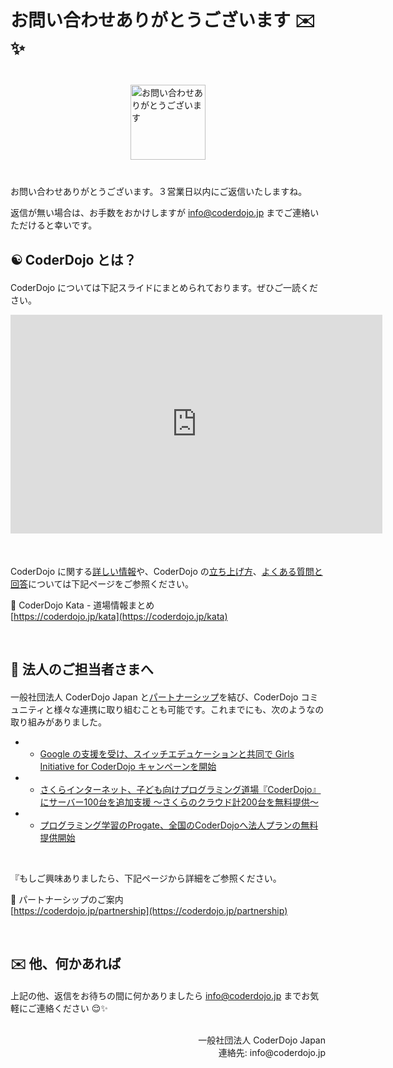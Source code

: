 # お問い合わせありがとうございます ✉️✨

<img class='lazyload' loading='lazy' style='margin: 40px auto;width:120px;display:block;border-radius:0;' src='/spinner.png' data-src='/img/mail-icon.png' alt='お問い合わせありがとうございます' />

お問い合わせありがとうございます。３営業日以内にご返信いたしますね。

返信が無い場合は、お手数をおかけしますが info@coderdojo.jp までご連絡いただけると幸いです。

<h2 style="margin-bottom: 20px;">☯️ CoderDojo とは？</h2>

CoderDojo については下記スライドにまとめられております。ぜひご一読ください。

<div class='text-center' style='margin-bottom: 50px;'>
  <div class='home-point-slides'>
    <iframe src="https://docs.google.com/presentation/d/e/2PACX-1vTukDtBzvD62d9rNLBY1kXp8arXJBnB-Lq6YWSW5oZXoeokGLscob1HNYzmD7mIIxhkoQyCJVoFAFvh/embed?start=false&loop=false" allowfullscreen="true" mozallowfullscreen="true" webkitallowfullscreen="true" frameborder="0" marginheight="0" marginwidth="0" scrolling="no" width="595" height="350"></iframe>
  </div>
</div>

CoderDojo に関する[詳しい情報](/kata#README)や、CoderDojo の[立ち上げ方](/kata#startup)、[よくある質問と回答](/kata#faq)については下記ページをご参照ください。

📖️ CoderDojo Kata - 道場情報まとめ    
[https://coderdojo.jp/kata](https://coderdojo.jp/kata)

<br>

<h2 style="margin-bottom: 20px;">🤝 法人のご担当者さまへ</h2>

一般社団法人 CoderDojo Japan と[パートナーシップ](https://coderdojo.jp/partnership)を結び、CoderDojo コミュニティと様々な連携に取り組むことも可能です。これまでにも、次のようなの取り組みがありました。

- - [Google の支援を受け、スイッチエデュケーションと共同で Girls Initiative for CoderDojo キャンペーンを開始](https://news.coderdojo.jp/2020/07/13/girls-initiative-for-coderdojo/)
- - [さくらインターネット、子ども向けプログラミング道場『CoderDojo』にサーバー100台を追加支援 ～さくらのクラウド計200台を無料提供～](https://news.coderdojo.jp/2020/03/25/200-servers-provided-by-sakura-internet/)
- - [プログラミング学習のProgate、全国のCoderDojoへ法人プランの無料提供開始](https://news.coderdojo.jp/2018/10/29/%e3%83%97%e3%83%ad%e3%82%b0%e3%83%a9%e3%83%9f%e3%83%b3%e3%82%b0%e5%ad%a6%e7%bf%92%e3%81%aeprogate%e3%80%81%e5%85%a8%e5%9b%bd%e3%81%aecoderdojo%e3%81%b8%e6%b3%95%e4%ba%ba%e3%83%97%e3%83%a9%e3%83%b3/)

<br>

『もしご興味ありましたら、下記ページから詳細をご参照ください。

🤝 パートナーシップのご案内   
[https://coderdojo.jp/partnership](https://coderdojo.jp/partnership)

<br>

<h2 style="margin-bottom: 20px;">✉️ 他、何かあれば</h2>

上記の他、返信をお待ちの間に何かありましたら info@coderdojo.jp までお気軽にご連絡ください 😌✨

<br>

<div align="right">
一般社団法人 CoderDojo Japan<br>
連絡先: info@coderdojo.jp
</div>
